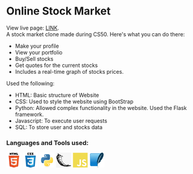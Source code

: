 # Online Stock Market
View live page: <a href="https://finance-s4.herokuapp.com">LINK</a>.\
A stock market clone made during CS50. Here's what you can do there:
- Make your profile
- View your portfolio
- Buy/Sell stocks
- Get quotes for the current stocks
- Includes a real-time graph of stocks prices.

Used the following:
- HTML: Basic structure of Website
- CSS: Used to style the website using BootStrap
- Python: Allowed complex functionality in the website. Used the Flask framework.
- Javascript: To execute user requests
- SQL: To store user and stocks data

<h3 align="left">Languages and Tools used:</h3>
<p align="left"> <img src="https://raw.githubusercontent.com/devicons/devicon/master/icons/html5/html5-original-wordmark.svg" alt="html5" width="40" height="40"/> <img src="https://raw.githubusercontent.com/devicons/devicon/master/icons/css3/css3-original-wordmark.svg" alt="css3" width="40" height="40"/> <img src="https://raw.githubusercontent.com/devicons/devicon/master/icons/python/python-original.svg" alt="python" width="40" height="40"/> <img src="98-985032_flask-logo-flask-python-icon.png" alt="flask" width="40" height="40"/> <img src="https://raw.githubusercontent.com/devicons/devicon/master/icons/javascript/javascript-plain.svg" alt="Javascript" width="40" height="40"/> <img src="https://raw.githubusercontent.com/devicons/devicon/master/icons/sqlite/sqlite-original.svg" alt="SQLite3" width="40" height="40"/></p>

